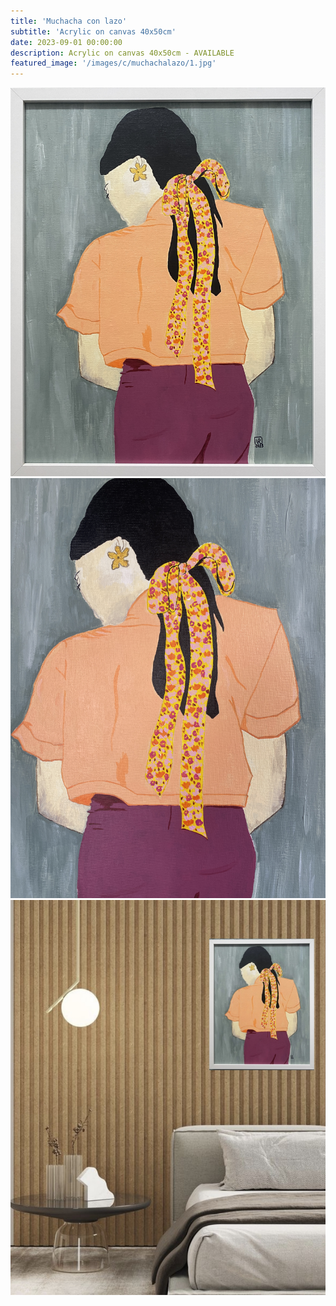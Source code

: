 ```yaml
---
title: 'Muchacha con lazo'
subtitle: 'Acrylic on canvas 40x50cm'
date: 2023-09-01 00:00:00
description: Acrylic on canvas 40x50cm - AVAILABLE
featured_image: '/images/c/muchachalazo/1.jpg'
---
```


<div class="gallery" data-columns="1">
	<img src="/images/c/muchachalazo/1.jpg">
	<img src="/images/c/muchachalazo/2.jpg">
	<img src="/images/c/muchachalazo/3.jpg">
</div>

